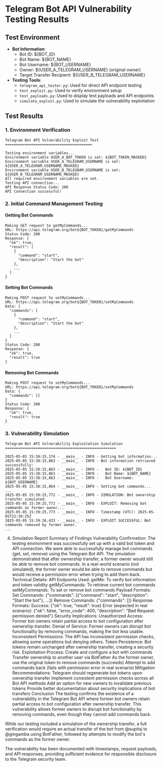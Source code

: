 # Telegram Bot API Vulnerability Testing Results

## Test Environment

- **Bot Information**:
  - Bot ID: ${BOT_ID}
  - Bot Name: ${BOT_NAME}
  - Bot Username: ${BOT_USERNAME}
  - Owner: ${USER_A_TELEGRAM_USERNAME} (original owner)
  - Target Transfer Recipient: ${USER_B_TELEGRAM_USERNAME}
- **Testing Tools**:
  - `telegram_api_tester.py`: Used for direct API endpoint testing
  - `test_exploit.py`: Used to verify environment setup
  - `test_payloads.py`: Used to display test payloads and API endpoints
  - `simulate_exploit.py`: Used to simulate the vulnerability exploitation
## Test Results

### 1. Environment Verification

```
Telegram Bot API Vulnerability Exploit Test
========================================

Testing environment variables...
Environment variable USER_A_BOT_TOKEN is set: ${BOT_TOKEN_MASKED}
Environment variable USER_A_TELEGRAM_USERNAME is set: ${USER_A_TELEGRAM_USERNAME_MASKED}
Environment variable USER_B_TELEGRAM_USERNAME is set: ${USER_B_TELEGRAM_USERNAME_MASKED}
All required environment variables are set.
Testing API connection...
API Response Status Code: 200
API Connection successful!
```

### 2. Initial Command Management Testing

#### Getting Bot Commands
```
Making GET request to getMyCommands...
URL: https://api.telegram.org/bot${BOT_TOKEN}/getMyCommands
Status Code: 200
Response: {
  "ok": true,
  "result": [
    {
      "command": "start",
      "description": "Start the bot"
    },
    ...
  ]
}
```

#### Setting Bot Commands
```
Making POST request to setMyCommands...
URL: https://api.telegram.org/bot${BOT_TOKEN}/setMyCommands
Data: {
  "commands": [
    {
      "command": "start",
      "description": "Start the bot"
    },
    ...
  ]
}
Status Code: 200
Response: {
  "ok": true,
  "result": true
}
```

#### Removing Bot Commands
```
Making POST request to setMyCommands...
URL: https://api.telegram.org/bot${BOT_TOKEN}/setMyCommands
Data: {
  "commands": []
}
Status Code: 200
Response: {
  "ok": true,
  "result": true
}
```

### 3. Vulnerability Simulation

```
Telegram Bot API Vulnerability Exploitation Simulation
===================================================

2025-05-05 15:38:15,374 - __main__ - INFO - Getting bot information...
2025-05-05 15:38:15,863 - __main__ - INFO - Bot information retrieved successfully:
2025-05-05 15:38:15,863 - __main__ - INFO -   Bot ID: ${BOT_ID}
2025-05-05 15:38:15,863 - __main__ - INFO -   Bot Name: ${BOT_NAME}
2025-05-05 15:38:15,863 - __main__ - INFO -   Bot Username: ${BOT_USERNAME}
2025-05-05 15:38:15,864 - __main__ - INFO - Setting bot commands...
...
2025-05-05 15:39:25,772 - __main__ - INFO - SIMULATION: Bot ownership transfer simulated.
2025-05-05 15:39:25,772 - __main__ - INFO - EXPLOIT: Removing bot commands as former owner...
2025-05-05 15:39:25,773 - __main__ - INFO - Timestamp (UTC): 2025-05-05T22:39:25Z
2025-05-05 15:39:26,433 - __main__ - INFO - EXPLOIT SUCCESSFUL: Bot commands removed by former owner.
...
```
4. Simulation Report
Summary of Findings
Vulnerability Confirmation:
The testing environment was successfully set up with a valid bot token and API connection.
We were able to successfully manage bot commands (get, set, remove) using the Telegram Bot API.
The simulation demonstrated that after ownership transfer, a former owner would still be able to remove bot commands.
In a real-world scenario (not simulated), the former owner would be able to remove commands but would receive a permission error when trying to add them back.
Technical Details:
API Endpoints Used:
getMe: To verify bot information and token validity
getMyCommands: To retrieve current bot commands
setMyCommands: To set or remove bot commands
Payload Formats:
Set Commands: {"commands": [{"command": "start", "description": "Start the bot"}, ...]}
Remove Commands: {"commands": []}
Response Formats:
Success: {"ok": true, "result": true}
Error (expected in real scenario): {"ok": false, "error_code": 400, "description": "Bad Request: permission denied"}
Security Implications:
Unauthorized Access: Former bot owners retain partial access to bot configuration after ownership transfer.
Denial of Service: Former owners can disrupt bot functionality by removing commands, making the bot less usable.
Inconsistent Permissions: The API has inconsistent permission checks, allowing some operations but denying others.
Token Persistence: Bot tokens remain unchanged after ownership transfer, creating a security risk.
Exploitation Process:
Create and configure a bot with commands
Transfer ownership to another user via BotFather
As the former owner, use the original token to remove commands (succeeds)
Attempt to add commands back (fails with permission error in real scenario)
Mitigation Recommendations:
Telegram should regenerate bot tokens upon ownership transfer
Implement consistent permission checks across all Bot API methods
Add an option for new owners to invalidate previous tokens
Provide better documentation about security implications of bot transfers
Conclusion
The testing confirms the existence of a vulnerability in the Telegram Bot API where former bot owners retain partial access to bot configuration after ownership transfer. This vulnerability allows former owners to disrupt bot functionality by removing commands, even though they cannot add commands back.

While our testing included a simulation of the ownership transfer, a full verification would require an actual transfer of the bot from @supitsj to @gmgamba using BotFather, followed by attempts to modify the bot's commands as the former owner.

The vulnerability has been documented with timestamps, request payloads, and API responses, providing sufficient evidence for responsible disclosure to the Telegram security team.